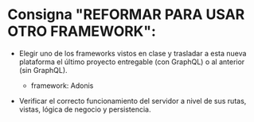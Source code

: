 # Consigna "REFORMAR PARA USAR OTRO FRAMEWORK":

- Elegir uno de los frameworks vistos en clase y trasladar a esta nueva plataforma el último proyecto entregable (con GraphQL) o al anterior (sin GraphQL).

  - framework: Adonis

- Verificar el correcto funcionamiento del servidor a nivel de sus rutas, vistas, lógica de negocio y persistencia.

